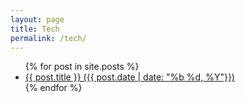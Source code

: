 ```yaml
---
layout: page
title: Tech
permalink: /tech/
---
```

<ul>
  {% for post in site.posts %}
    <li>
      <a href="{{ post.url }}">{{ post.title }} ({{ post.date | date: "%b %d, %Y"}})</a>
    </li>
  {% endfor %}
</ul>
